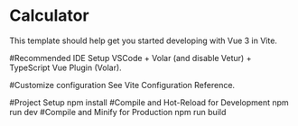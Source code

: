 # Calculator
This template should help get you started developing with Vue 3 in Vite.

#Recommended IDE Setup
VSCode + Volar (and disable Vetur) + TypeScript Vue Plugin (Volar).

#Customize configuration
See Vite Configuration Reference.

#Project Setup
npm install
#Compile and Hot-Reload for Development
npm run dev
#Compile and Minify for Production
npm run build
